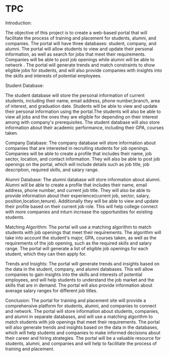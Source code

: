 # TPC
Introduction:

The objective of this project is to create a web-based portal that will facilitate the process of training and placement for students, alumni, and companies. The portal will have three databases: student, company, and alumni. The portal will allow students to view and update their personal information, as well as search for jobs that meet their requirements. Companies will be able to post job openings while alumni will be able to network . The portal will generate trends and match constraints to show eligible jobs for students, and will also provide companies with insights into the skills and interests of potential employees. 

Student Database:

The student database will store the personal information of current students, including their name, email address, phone number,branch, area of interest, and graduation date. Students will be able to view and update their personal information using the portal.The students will also be able to view all jobs and the ones they are eligible for depending on their interest among with company's prerequisites. The student database will also store information about their academic performance, including their GPA, courses taken. 

Company Database:
The company database will store information about companies that are interested in recruiting students for job openings. Companies will be able to create a profile that includes their name, job sector, location, and contact information. They will also be able to post job openings on the portal, which will include details such as job title, job description, required skills, and salary range.

Alumni Database:
The alumni database will store information about alumni. Alumni will be able to create a profile that includes their name, email address, phone number, and current job title. They will also be able to provide information about their experience(current job, sector, salary, position,location,tenure). Additionally they will be able to view and update their profile based on their current job role. This will help college connect with more companies and inturn increase the opportunities for existing students. 

Matching Algorithm:
The portal will use a matching algorithm to match students with job openings that meet their requirements. The algorithm will take into account the student's major, GPA, courses taken, as well as the requirements of the job opening, such as the required skills and salary range. The portal will generate a list of eligible job openings for each student, which they can then apply for. 

Trends and Insights:
The portal will generate trends and insights based on the data in the student, company, and alumni databases. This will allow companies to gain insights into the skills and interests of potential employees, and will help students to understand the job market and the skills that are in demand. The portal will also provide information about average salary ranges for different job titles.

Conclusion:
The portal for training and placement site will provide a comprehensive platform for students, alumni, and companies to connect and network. The portal will store information about students, companies, and alumni in separate databases, and will use a matching algorithm to match students with job openings that meet their requirements. The portal will also generate trends and insights based on the data in the databases, which will help students and companies to make informed decisions about their career and hiring strategies. The portal will be a valuable resource for students, alumni, and companies and will help to facilitate the process of training and placement.
